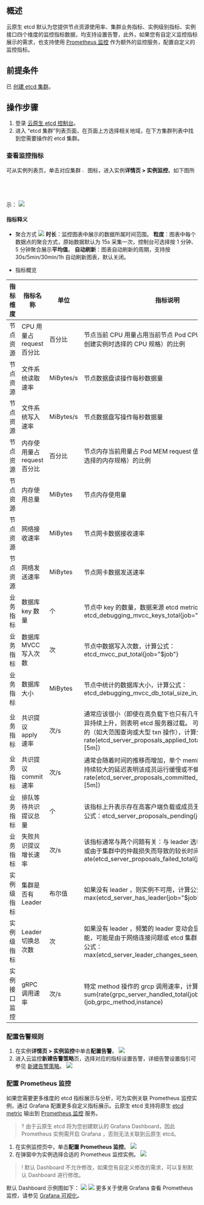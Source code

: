 ## 概述

云原生 etcd 默认为您提供节点资源使用率、集群业务指标、实例级别指标、实例接口四个维度的监控指标数据，均支持设置告警，此外，如果您有自定义监控指标展示的需求，也支持使用 [Prometheus 监控](https://cloud.tencent.com/document/product/457/71896) 作为额外的监控服务，配置自定义的监控指标。

## 前提条件

已 [创建 etcd 集群](https://cloud.tencent.com/document/product/457/58178)。

## 操作步骤

1. 登录 [云原生 etcd 控制台](https://console.cloud.tencent.com/tke2/etcd/list)。
2. 进入 “etcd 集群”列表页面，在页面上方选择相关地域，在下方集群列表中找到您需要操作的 etcd 集群。

### 查看监控指标

可从实例列表页，单击对应集群 <img src="https://main.qcloudimg.com/raw/67826d91dabbd482d987403b596cffb4.jpg" width="2%"> 图标，进入实例**详情页 > 实例监控**。如下图所示：
![](https://qcloudimg.tencent-cloud.cn/raw/7743ab3dfaad449807c44b63d967a307.png)

#### 指标释义
- 聚合方式
![](https://qcloudimg.tencent-cloud.cn/raw/33dca7d9ad90cd4bcfb4d0a364d7ac58.png)
**时长**：监控图表中展示的数据所属时间范围。
**粒度**：图表中每个数据点的聚合方式，原始数据默认为 15s 采集一次，控制台可选择按 1 分钟、5 分钟聚合展示**平均值**。
**自动刷新**：图表自动刷新的周期，支持按 30s/5min/30min/1h 自动刷新图表，默认关闭。


- 指标概览
<table>
<thead>
<tr>
<th>指标维度</th>
<th>指标名称</th>
<th>单位</th>
<th>指标说明</th>
</tr>
</thead>
<tbody><tr>
<td>节点资源</td>
<td>CPU 用量占 request 百分比</td>
<td>百分比</td>
<td>节点当前 CPU 用量占用当前节点 Pod CPU request 值（用户创建实例时选择的 CPU 规格）的比例</td>
</tr>
<tr>
<td>节点资源</td>
<td>文件系统读取速率</td>
<td>MiBytes/s</td>
<td>节点数据盘读操作每秒数据量</td>
</tr>
<tr>
<td>节点资源</td>
<td>文件系统写入速率</td>
<td>MiBytes/s</td>
<td>节点数据盘写操作每秒数据量</td>
</tr>
<tr>
<td>节点资源</td>
<td>内存使用量占 request 百分比</td>
<td>百分比</td>
<td>节点内存当前用量占 Pod MEM request 值（用户创建实例时选择的内存规格）的比例</td>
</tr>
<tr>
<td>节点资源</td>
<td>内存使用总量</td>
<td>MiBytes</td>
<td>节点内存使用量</td>
</tr>
<tr>
<td>节点资源</td>
<td>网络接收速率</td>
<td>MiBytes</td>
<td>节点网卡数据接收速率</td>
</tr>
<tr>
<td>节点资源</td>
<td>网络发送速率</td>
<td>MiBytes</td>
<td>节点网卡数据发送速率</td>
</tr>
<tr>
<td>业务指标</td>
<td>数据库 key 数量</td>
<td>个</td>
<td>节点中 key 的数量，数据来源 etcd metrics，计算公式：etcd_debugging_mvcc_keys_total{job="$job"}</td>
</tr>
<tr>
<td>业务指标</td>
<td>数据库 MVCC 写入次数</td>
<td>次</td>
<td>节点中数据写入次数，计算公式：etcd_mvcc_put_total{job="$job"}</td>
</tr>
<tr>
<td>业务指标</td>
<td>数据库大小</td>
<td>MiBytes</td>
<td>节点中统计的数据库大小，计算公式：etcd_debugging_mvcc_db_total_size_in_bytes{job="$job"}</td>
</tr>
<tr>
<td>业务指标</td>
<td>共识提议 apply 速率</td>
<td>次/s</td>
<td>通常应该很小（即使在高负载下也只有几千个）。 如果指标差异持续上升，则表明 etcd 服务器过载。 可能是高耗查询导致的（如大范围查询或大型 txn 操作），计算公式：rate(etcd_server_proposals_applied_total{job="$job"}[5m])</td>
</tr>
<tr>
<td>业务指标</td>
<td>共识提议 commit 速率</td>
<td>次/s</td>
<td>通常会随着时间的推移而增加，单个 member 与 leader 之间持续较大的延迟表明该成员运行缓慢或不健康，计算公式：rate(etcd_server_proposals_committed_total{job="$job"}[5m])</td>
</tr>
<tr>
<td>业务指标</td>
<td>排队等待共识提议总量</td>
<td>个</td>
<td>该指标上升表示存在高客户端负载或成员无法提交提议，计算公式：etcd_server_proposals_pending{job="$job"}</td>
</tr>
<tr>
<td>业务指标</td>
<td>失败共识提议增长速率</td>
<td>次/s</td>
<td>该指标通常与两个问题有关：与 leader 选举相关的临时故障或由于集群中的仲裁损失而导致的较长时间故障，计算公式：ate(etcd_server_proposals_failed_total{job="$job"}[5m])</td>
</tr>
<tr>
<td>实例级指标</td>
<td>集群是否有 Leader</td>
<td>布尔值</td>
<td>如果没有 leader ，则实例不可用，计算公式：max(etcd_server_has_leader{job="$job"})</td>
</tr>
<tr>
<td>实例级指标</td>
<td>Leader 切换总次数</td>
<td>次</td>
<td>如果没有 leader ，频繁的 leader 变动会显着影响 etcd 的性能，可能是由于网络连接问题或 etcd 集群的负载过大，计算公式：max(etcd_server_leader_changes_seen_total{job="$job"})</td>
</tr>
<tr>
<td>实例接口监控</td>
<td>gRPC 调用速率</td>
<td>次/s</td>
<td>特定 method 操作的 grcp 调用速率，计算公式：sum(rate(grpc_server_handled_total{job="$job"}[1m])) by (job,grpc_method,instance)</td>
</tr>
</tbody></table>



### 配置告警规则
1. 在实例**详情页 > 实例监控**中单击**配置告警**。
![](https://qcloudimg.tencent-cloud.cn/raw/e6ed4dfd70ce5797dbb491cf18de0206.png)
2. 进入云监控**新建告警策略**页，选择对应的指标设置告警，详细告警设置指引可参见 [新建告警策略](https://cloud.tencent.com/document/product/248/50398)。
![](https://qcloudimg.tencent-cloud.cn/raw/4e5d5d1906445338f350aa9f9b5566c2.png)


### 配置 Prometheus 监控
如果您需要更多维度的 etcd 指标展示与分析，可为实例关联 Prometheus 监控实例，通过 Grafana 配置更多自定义指标展示。云原生 etcd 支持将原生 [etcd metric](https://etcd.io/docs/v3.4/metrics/) 输出到 [Prometheus 监控](https://cloud.tencent.com/document/product/457/71896) 服务。
>? 由于云原生 etcd 将为您创建默认的 Grafana Dashboard，因此 Prometheus 实例需开启 Grafana ，否则无法关联到云原生 etcd。

1. 在实例监控页中，单击**配置 Prometheus 监控**。
![](https://qcloudimg.tencent-cloud.cn/raw/6d1a363b9e0a4e360d58bfe5c2f00e45.png)
2. 在弹窗中为实例选择合适的 Prometheus 监控实例。
![](https://qcloudimg.tencent-cloud.cn/raw/e4702fcec9f1be236173a5ec06da46e7.png)
>! 默认 Dashboard 不允许修改，如果您有自定义修改的需求，可以复制默认 Dashboard 进行修改。
>
默认 Dashboard 示例图如下：
![](https://qcloudimg.tencent-cloud.cn/raw/c392fb6f435cc6fe2d9d4c68c3f6c3e5.png)
![](https://qcloudimg.tencent-cloud.cn/raw/77c831a0b3d6345d3974f9be5599e3f6.png)
更多关于使用 Grafana 查看 Prometheus 监控，请参见 [Grafana 可视化](https://cloud.tencent.com/document/product/1416/72038)。



